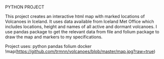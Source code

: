 PYTHON PROJECT

This project creates an interactive html map with marked locations of Volcanoes in Iceland.
It uses data available from Iceland Met Office which includes locations, height and names 
of all active and dormant volcanoes. 
I use pandas package to get the relevant data from file and folium package to draw the map
and markers to my specifications.

Project uses:
	 python
	 pandas
	 folium
	 docker
!map(https://github.com/trmnn/volcanoes/blob/master/map.jpg?raw=true)

